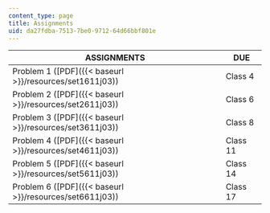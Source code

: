 ```yaml
---
content_type: page
title: Assignments
uid: da27fdba-7513-7be0-9712-64d66bbf801e
---
```


| ASSIGNMENTS | DUE |
| --- | --- |
| Problem 1 ([PDF]({{< baseurl >}}/resources/set1611j03)) | Class 4 |
| Problem 2 ([PDF]({{< baseurl >}}/resources/set2611j03)) | Class 6 |
| Problem 3 ([PDF]({{< baseurl >}}/resources/set3611j03)) | Class 8 |
| Problem 4 ([PDF]({{< baseurl >}}/resources/set4611j03)) | Class 11 |
| Problem 5 ([PDF]({{< baseurl >}}/resources/set5611j03)) | Class 14 |
| Problem 6 ([PDF]({{< baseurl >}}/resources/set6611j03)) | Class 17